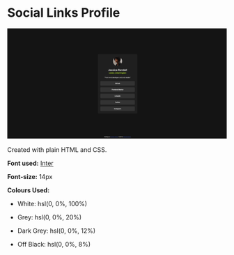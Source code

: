 # Social Links Profile

![](https://raw.githubusercontent.com/ephraim-beltran/social-links-profile/main/assets/images/screenshot.png)

Created with plain HTML and CSS.

**Font used:** [Inter](https://fonts.google.com/specimen/Inter)

**Font-size:** 14px

**Colours Used:**

*   White: hsl(0, 0%, 100%)

*   Grey: hsl(0, 0%, 20%)

*   Dark Grey: hsl(0, 0%, 12%)

*   Off Black: hsl(0, 0%, 8%)

